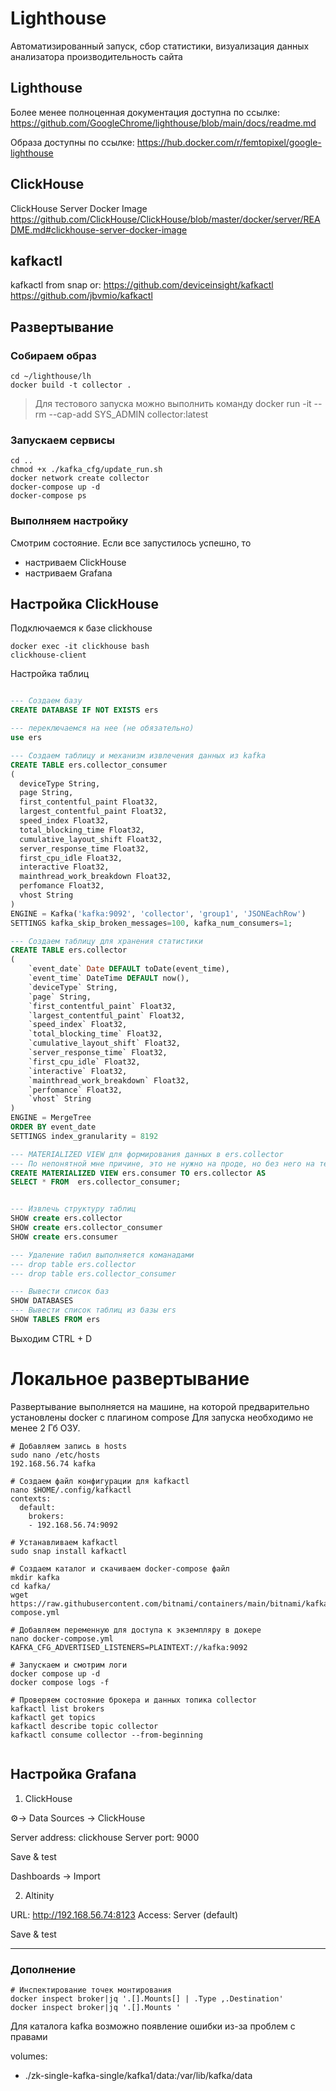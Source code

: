 # Lighthouse
Автоматизированный запуск, сбор статистики, визуализация данных анализатора производительность сайта
## Lighthouse

Более менее полноценная документация доступна по ссылке:
<https://github.com/GoogleChrome/lighthouse/blob/main/docs/readme.md>

Образа доступны по ссылке:
<https://hub.docker.com/r/femtopixel/google-lighthouse>


## ClickHouse

ClickHouse Server Docker Image
https://github.com/ClickHouse/ClickHouse/blob/master/docker/server/README.md#clickhouse-server-docker-image


## kafkactl

kafkactl from snap or:
https://github.com/deviceinsight/kafkactl
https://github.com/jbvmio/kafkactl


## Развертывание

### Собираем образ

```shell
cd ~/lighthouse/lh
docker build -t collector .
```

> Для тестового запуска можно выполнить команду
> docker run -it --rm --cap-add SYS_ADMIN  collector:latest

### Запускаем сервисы

```shell
cd ..
chmod +x ./kafka_cfg/update_run.sh
docker network create collector
docker-compose up -d
docker-compose ps
```

### Выполняем настройку

Смотрим состояние. Если все запустилось успешно, то
- настриваем ClickHouse
- настриваем Grafana


## Настройка ClickHouse

Подключаемся к базе clickhouse

```shell
docker exec -it clickhouse bash
clickhouse-client
```

Настройка таблиц

```sql

--- Создаем базу
CREATE DATABASE IF NOT EXISTS ers

--- переключаемся на нее (не обязательно)
use ers

--- Создаем таблицу и механизм извлечения данных из kafka
CREATE TABLE ers.collector_consumer
(
  deviceType String,
  page String,
  first_contentful_paint Float32,
  largest_contentful_paint Float32,
  speed_index Float32,
  total_blocking_time Float32,
  cumulative_layout_shift Float32,
  server_response_time Float32,
  first_cpu_idle Float32,
  interactive Float32,
  mainthread_work_breakdown Float32,
  perfomance Float32,
  vhost String
)
ENGINE = Kafka('kafka:9092', 'collector', 'group1', 'JSONEachRow')
SETTINGS kafka_skip_broken_messages=100, kafka_num_consumers=1;

--- Создаем таблицу для хранения статистики
CREATE TABLE ers.collector
(
    `event_date` Date DEFAULT toDate(event_time),
    `event_time` DateTime DEFAULT now(),
    `deviceType` String,
    `page` String,
    `first_contentful_paint` Float32,
    `largest_contentful_paint` Float32,
    `speed_index` Float32,
    `total_blocking_time` Float32,
    `cumulative_layout_shift` Float32,
    `server_response_time` Float32,
    `first_cpu_idle` Float32,
    `interactive` Float32,
    `mainthread_work_breakdown` Float32,
    `perfomance` Float32,
    `vhost` String
)
ENGINE = MergeTree
ORDER BY event_date
SETTINGS index_granularity = 8192

--- MATERIALIZED VIEW для формирования данных в ers.collector
--- По непонятной мне причине, это не нужно на проде, но без него на тесте идет потеря данных
CREATE MATERIALIZED VIEW ers.consumer TO ers.collector AS
SELECT * FROM  ers.collector_consumer;


--- Извлечь структуру таблиц
SHOW create ers.collector
SHOW create ers.collector_consumer
SHOW create ers.consumer

--- Удаление табил выполняется команадами
--- drop table ers.collector
--- drop table ers.collector_consumer

--- Вывести список баз
SHOW DATABASES
--- Вывести список таблиц из базы ers
SHOW TABLES FROM ers

```

Выходим 
CTRL + D


# Локальное развертывание

Развертывание выполняется на машине, на которой предварительно установлены docker с плагином compose
Для запуска необходимо не менее 2 Гб ОЗУ.

```shell
# Добавляем запись в hosts
sudo nano /etc/hosts
192.168.56.74 kafka

# Создаем файл конфигурации для kafkactl
nano $HOME/.config/kafkactl
contexts:
  default:
    brokers:
    - 192.168.56.74:9092

# Устанавливаем kafkactl
sudo snap install kafkactl

# Создаем каталог и скачиваем docker-compose файл
mkdir kafka
cd kafka/
wget https://raw.githubusercontent.com/bitnami/containers/main/bitnami/kafka/docker-compose.yml

# Добавляем переменную для доступа к экземпляру в докере
nano docker-compose.yml
KAFKA_CFG_ADVERTISED_LISTENERS=PLAINTEXT://kafka:9092

# Запускаем и смотрим логи
docker compose up -d
docker compose logs -f

# Проверяем состояние брокера и данных топика collector
kafkactl list brokers
kafkactl get topics
kafkactl describe topic collector
kafkactl consume collector --from-beginning


```


## Настройка Grafana

1. ClickHouse 

⚙️-> Data Sources -> ClickHouse

Server address: clickhouse
Server port:    9000

Save & test

Dashboards -> Import

2. Altinity  

URL:    http://192.168.56.74:8123
Access: Server (default)

Save & test






---

### Дополнение

```shell
# Инспектирование точек монтирования
docker inspect broker|jq '.[].Mounts[] | .Type ,.Destination'
docker inspect broker|jq '.[].Mounts '
```

Для каталога kafka возможно появление ошибки из-за проблем с правами

volumes:
  - ./zk-single-kafka-single/kafka1/data:/var/lib/kafka/data
